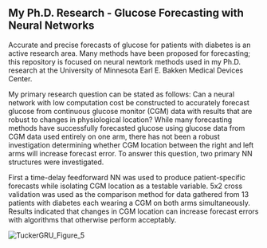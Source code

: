 
## My Ph.D. Research - Glucose Forecasting with Neural Networks

Accurate and precise forecasts of glucose for patients with diabetes is an active research area. Many methods have been proposed for forecasting; this repository is focused on neural newtork methods used in my Ph.D. research at the University of Minnesota Earl E. Bakken Medical Devices Center.

My primary research question can be stated as follows: Can a neural network with low computation cost be constructed to accurately forecast glucose from continuous glucose monitor (CGM) data with results that are robust to changes in physiological location? While many forecasting methods have successfully forecasted glucose using glucose data from CGM data used entirely on one arm, there has not been a robust investigation determining whether CGM location between the right and left arms will increase forecast error. To answer this question, two primary NN structures were investigated. 

First a time-delay feedforward NN was used to produce patient-specific forecasts while isolating CGM location as a testable variable. 5x2 cross validation was used as the comparison method for data gathered from 13 patients with diabetes each wearing a CGM on both arms simultaneously. Results indicated that changes in CGM location can increase forecast errors with algorithms that otherwise perform acceptably. 


![TuckerGRU_Figure_5](https://media.github.umn.edu/user/20368/files/223664f7-d23c-4021-b4f6-cb319e338226)
